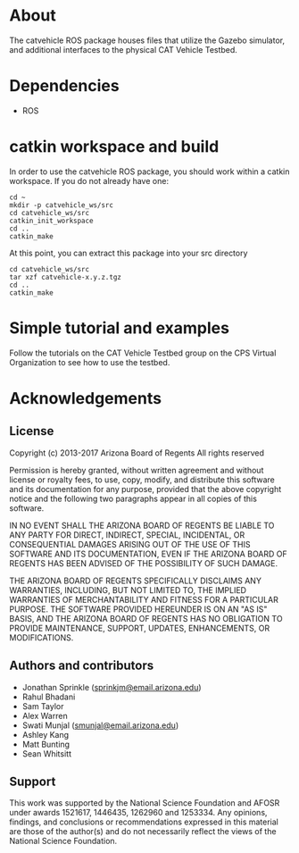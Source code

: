# About
The catvehicle ROS package houses files that utilize the Gazebo simulator, and additional interfaces to the physical CAT Vehicle Testbed.

# Dependencies
* ROS

# catkin workspace and build
In order to use the catvehicle ROS package, you should work within a catkin workspace. If you do not already have one:
```
cd ~
mkdir -p catvehicle_ws/src
cd catvehicle_ws/src
catkin_init_workspace
cd ..
catkin_make
```

At this point, you can extract this package into your src directory
```
cd catvehicle_ws/src
tar xzf catvehicle-x.y.z.tgz
cd ..
catkin_make
```

# Simple tutorial and examples
Follow the tutorials on the CAT Vehicle Testbed group on the CPS Virtual Organization to see how to use the testbed.

# Acknowledgements
## License
Copyright (c) 2013-2017 Arizona Board of Regents
All rights reserved

Permission is hereby granted, without written agreement and without 
license or royalty fees, to use, copy, modify, and distribute this
software and its documentation for any purpose, provided that the 
above copyright notice and the following two paragraphs appear in 
all copies of this software.
 
IN NO EVENT SHALL THE ARIZONA BOARD OF REGENTS BE LIABLE TO ANY PARTY 
FOR DIRECT, INDIRECT, SPECIAL, INCIDENTAL, OR CONSEQUENTIAL DAMAGES 
ARISING OUT OF THE USE OF THIS SOFTWARE AND ITS DOCUMENTATION, EVEN 
IF THE ARIZONA BOARD OF REGENTS HAS BEEN ADVISED OF THE POSSIBILITY OF 
SUCH DAMAGE.

THE ARIZONA BOARD OF REGENTS SPECIFICALLY DISCLAIMS ANY WARRANTIES, 
INCLUDING, BUT NOT LIMITED TO, THE IMPLIED WARRANTIES OF MERCHANTABILITY 
AND FITNESS FOR A PARTICULAR PURPOSE. THE SOFTWARE PROVIDED HEREUNDER
IS ON AN "AS IS" BASIS, AND THE ARIZONA BOARD OF REGENTS HAS NO OBLIGATION
TO PROVIDE MAINTENANCE, SUPPORT, UPDATES, ENHANCEMENTS, OR MODIFICATIONS.

## Authors and contributors
* Jonathan Sprinkle (sprinkjm@email.arizona.edu)
* Rahul Bhadani
* Sam Taylor
* Alex Warren
* Swati Munjal (smunjal@email.arizona.edu)
* Ashley Kang
* Matt Bunting
* Sean Whitsitt

## Support
This work was supported by the National Science Foundation and AFOSR under awards 1521617, 1446435, 1262960 and 1253334. Any opinions, findings, and conclusions or recommendations expressed in this material are those of the author(s) and do not necessarily reflect the views of the National Science Foundation.

